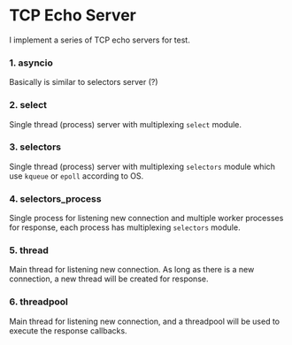# TCP Echo Server

I implement a series of TCP echo servers for test.

### 1. asyncio

Basically is similar to selectors server (?)

### 2. select

Single thread (process) server with multiplexing `select` module.

### 3. selectors

Single thread (process) server with multiplexing `selectors` module which use `kqueue` or `epoll` according to OS.

### 4. selectors_process

Single process for listening new connection and multiple worker processes for response, each
process has multiplexing `selectors` module.

### 5. thread

Main thread for listening new connection. As long as there is a new connection, a new thread will be created for
response.

### 6. threadpool

Main thread for listening new connection, and a threadpool will be used to execute the response callbacks.